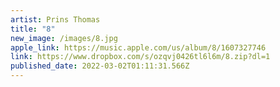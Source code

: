 ```yaml
---
artist: Prins Thomas
title: "8"
new_image: /images/8.jpg
apple_link: https://music.apple.com/us/album/8/1607327746
link: https://www.dropbox.com/s/ozqvj0426tl6l6m/8.zip?dl=1
published_date: 2022-03-02T01:11:31.566Z
---
```

